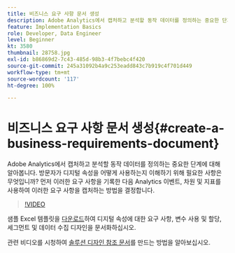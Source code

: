 ```yaml
---
title: 비즈니스 요구 사항 문서 생성
description: Adobe Analytics에서 캡처하고 분석할 동작 데이터를 정의하는 중요한 단계에 대해 알아봅니다.
feature: Implementation Basics
role: Developer, Data Engineer
level: Beginner
kt: 3580
thumbnail: 28758.jpg
exl-id: b86869d2-7c43-485d-98b3-4f7bebc4f420
source-git-commit: 245a31092b4a9c253eadd843c7b919c4f701d449
workflow-type: tm+mt
source-wordcount: '117'
ht-degree: 100%

---
```


# 비즈니스 요구 사항 문서 생성{#create-a-business-requirements-document}

Adobe Analytics에서 캡처하고 분석할 동작 데이터를 정의하는 중요한 단계에 대해 알아봅니다. 방문자가 디지털 속성을 어떻게 사용하는지 이해하기 위해 필요한 사항은 무엇입니까? 먼저 이러한 요구 사항을 기록한 다음 Analytics 이벤트, 차원 및 지표를 사용하여 이러한 요구 사항을 캡처하는 방법을 결정합니다.

>[!VIDEO](https://video.tv.adobe.com/v/31262/?quality=12&learn=on&captions=kor)

샘플 Excel 템플릿을 [다운로드](assets/aa_en_BRD_SDR_template.xlsx)하여 디지털 속성에 대한 요구 사항, 변수 사용 및 할당, 세그먼트 및 데이터 수집 디자인을 문서화하십시오.

관련 비디오를 시청하여 [솔루션 디자인 참조 문서](creating-and-maintaining-an-sdr.md)를 만드는 방법을 알아보십시오.

